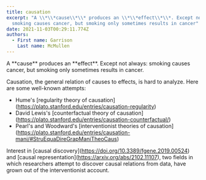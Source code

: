 ```yaml
---
title: causation
excerpt: "A \\*\\*cause\\*\\* produces an \\*\\*effect\\*\\*. Except not always:
  smoking causes cancer, but smoking only sometimes results in cancer"
date: 2021-11-03T00:29:11.774Z
authors:
  - First name: Garrison
    Last name: McMullen
---
```

A \*\*cause\*\* produces an \*\*effect\*\*. Except not always: smoking causes cancer, but smoking only sometimes results in cancer.

Causation, the general relation of causes to effects, is hard to analyze. Here are some well-known attempts: 

* Hume's \[regularity theory of causation](https://plato.stanford.edu/entries/causation-regularity)
* David Lewis's \[counterfactual theory of causation](https://plato.stanford.edu/entries/causation-counterfactual/)
* Pearl's and Woodward's \[interventionist theories of causation](https://plato.stanford.edu/entries/causation-mani/#StruEquaDireGrapManiTheoCaus)

Interest in \[causal discovery](<https://doi.org/10.3389/fgene.2019.00524>) and \[causal representation](https://arxiv.org/abs/2102.11107), two fields in which researchers attempt to discover causal relations from data, have grown out of the interventionist account.